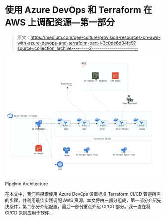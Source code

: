 # 使用 Azure DevOps 和 Terraform 在 AWS 上调配资源—第一部分

> 原文：<https://medium.com/geekculture/provision-resources-on-aws-with-azure-devops-and-terraform-part-i-3c0de6d34fc9?source=collection_archive---------2----------------------->

![](img/95de323b5ea4514b85742cd7ee2d17f2.png)

Pipeline Architecture

在本文中，我们将探索使用 Azure DevOps 设置标准 Terraform CI/CD 管道所需的步骤，并利用最佳实践调配 AWS 资源。本文将由三部分组成，第一部分介绍先决条件，第二部分介绍配置，最后一部分重点介绍 CI/CD 部分。我一直在将 CI/CD 原则应用于软件…